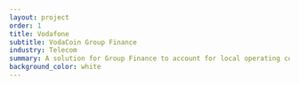```yaml
---
layout: project
order: 1
title: Vodafone
subtitle: VodaCoin Group Finance
industry: Telecom
summary: A solution for Group Finance to account for local operating company performance using a uniform token of exchange
background_color: white
---
```

